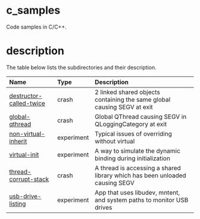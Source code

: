 # c_samples

Code samples in C/C++.

# description

The table below lists the subdirectories and their description.

| Name | Type | Description |
| :-------- | :-------- | :-------- |
| [destructor-called-twice](destructor-called-twice) | crash | 2 linked shared objects containing the same global causing SEGV at exit |
| [global-qthread](global-qthread) | crash | Global QThread causing SEGV in QLoggingCategory at exit |
| [non-virtual-inherit](non-virtual-inherit) | experiment | Typical issues of overriding without virtual |
| [virtual-init](virtual-init) | experiment | A way to simulate the dynamic binding during initialization |
| [thread-corrupt-stack](thread-corrupt-stack) | crash | A thread is accessing a shared library which has been unloaded causing SEGV |
| [usb-drive-listing](usb-drive-listing) | experiment | App that uses libudev, mntent, and system paths to monitor USB drives |
